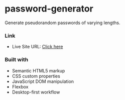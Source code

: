 # password-generator
Generate pseudorandom passwords of varying lengths.

### Link

- Live Site URL: [Click here](https://agnibhu-1902.github.io/password-generator/)

### Built with

- Semantic HTML5 markup
- CSS custom properties
- JavaScript DOM manipulation
- Flexbox
- Desktop-first workflow
